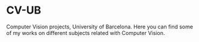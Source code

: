 # CV-UB
Computer Vision projects, University of Barcelona. Here you can find some of my works on different subjects related with Computer Vision.

